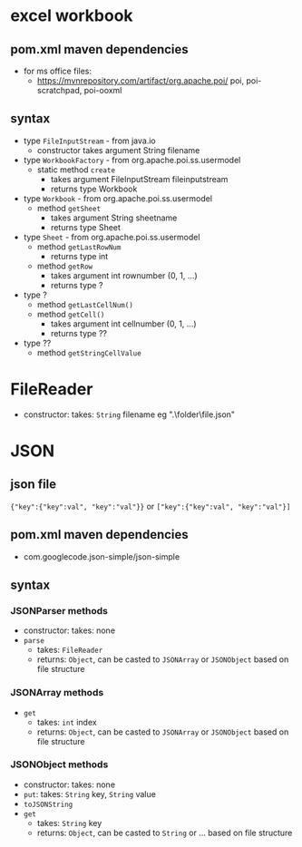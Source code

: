 # excel workbook
## pom.xml maven dependencies
* for ms office files:
  * https://mvnrepository.com/artifact/org.apache.poi/ poi, poi-scratchpad, poi-ooxml
## syntax
* type `FileInputStream` - from java.io
  * constructor takes argument String filename
* type `WorkbookFactory` - from org.apache.poi.ss.usermodel
  * static method `create`
    * takes argument FileInputStream fileinputstream
    * returns type Workbook
* type `Workbook` - from org.apache.poi.ss.usermodel
  * method `getSheet`
    * takes argument String sheetname
    * returns type Sheet
* type `Sheet` - from org.apache.poi.ss.usermodel
  * method `getLastRowNum`
    * returns type int
  * method `getRow`
    * takes argument int rownumber (0, 1, ...)
    * returns type ?
* type ?
  * method `getLastCellNum()`
  * method `getCell()`
    * takes argument int cellnumber (0, 1, ...)
    * returns type ??
* type ??
  * method `getStringCellValue`

# FileReader
* constructor: takes: `String` filename eg ".\\folder\\file.json"

# JSON
## json file
`{"key":{"key":val", "key":"val"}}` or `["key":{"key":val", "key":"val"}]`
## pom.xml maven dependencies
* com.googlecode.json-simple/json-simple
## syntax
### JSONParser methods
* constructor: takes: none
* `parse`
  * takes: `FileReader`
  * returns: `Object`, can be casted to `JSONArray` or `JSONObject` based on file structure
### JSONArray methods
* `get`
  * takes: `int` index
  * returns: `Object`, can be casted to `JSONArray` or `JSONObject` based on file structure
### JSONObject methods
* constructor: takes: none
* `put`: takes: `String` key, `String` value
* `toJSONString`
* `get`
  * takes: `String` key
  * returns: `Object`, can be casted to `String` or ... based on file structure





